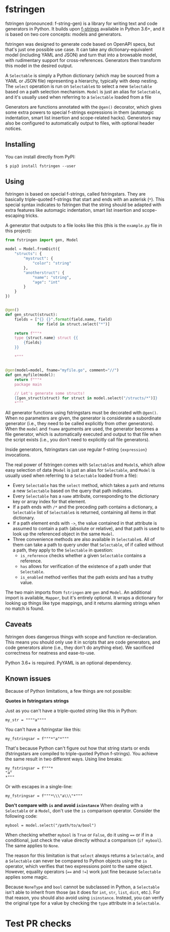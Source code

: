# fstringen
fstringen (pronounced: f-string-gen) is a library for writing text and code
generators in Python. It builds upon [f-strings](
https://docs.python.org/3/reference/lexical_analysis.html#f-strings) available
in Python 3.6+, and it is based on two core concepts: models and generators.

fstringen was designed to generate code based on OpenAPI specs, but that's
just one possible use case. It can take any dictionary-equivalent model
(including YAML and JSON) and turn that into a browsable model, with
rudimentary support for cross-references. Generators then transform this model
in the desired output.

A `Selectable` is simply a Python dictionary (which may be sourced from a YAML
or JSON file) representing a hierarchy, typically with deep nesting. The
`select` operation is run on `Selectable`s to select a new `Selectable` based
on a path selection mechanism. `Model` is just an alias for `Selectable`, and
it's usually used when referring to a `Selectable` loaded from a file

Generators are functions annotated with the `@gen()` decorator, which gives
some extra powers to special f-strings expressions in them (automagic
indentation, smart list insertion and scope-related hacks). Generators may also
be configured to automatically output to files, with optional header notices.

## Installing
You can install directly from PyPI:

    $ pip3 install fstringen --user

## Using
fstringen is based on special f-strings, called fstringstars. They are
basically triple-quoted f-strings that start and ends with an asterisk (`*`).
This special syntax indicates to fstringen that the string should be adapted
with extra features like automagic indentation, smart list insertion and
scope-escaping tricks.

A generator that outputs to a file looks like this (this is the `example.py`
file in this project):

```py
from fstringen import gen, Model

model = Model.fromDict({
    "structs": {
        "mystruct": {
            "color": "string"
        },
        "anotherstruct": {
            "name": "string",
            "age": "int"
        }
    }
})


@gen()
def gen_struct(struct):
    fields = ["{} {}".format(field.name, field)
              for field in struct.select("*")]

    return f"""*
    type {struct.name} struct {{
        {fields}
    }}

    *"""


@gen(model=model, fname="myfile.go", comment="//")
def gen_myfile(model):
    return f"""*
    package main

    // Let's generate some structs!
    {[gen_struct(struct) for struct in model.select("/structs/*")]}
    *"""
```

All generator functions using fstringstars must be decorated with `@gen()`.
When no parameters are given, the generator is considerate a subordinate
generator (i.e., they need to be called explicitly from other generators).
When the `model` and `fname` arguments are used, the generator becomes a file
generator, which is automatically executed and output to that file when the
script exists (i.e., you don't need to explicitly call file generators).

Inside generators, fstringstars can use regular f-string `{expression}`
invocations.

The real power of fstringen comes with `Selectable`s and `Model`s, which allow
easy selection of data (`Model` is just an alias for `Selectable`, and `Model`
is usually used when referring to a `Selectable` loaded from a file):

- Every `Selectable` has the `select` method, which takes a `path` and returns
  a new `Selectable` based on the query that path indicates.
- Every `Selectable` has a `name` attribute, corresponding to the dictionary
  key or array index for that element.
- If a path ends with `/*` and the preceding path contains a dictionary,
  a `Selectable` list of `Selectable`s is returned, containing all items in
  that dictionary.
- If a path element ends with `->`, the value contained in that attribute is
  assumed to contain a path (absolute or relative), and that path is used to
  look up the referenced object in the same `Model`.
- Three convenience methods are also available in `Selectable`s. All of them
  can take a path to query under that `Selectable`, of if called without a
  path, they apply to the `Selectable` in question:
  - `is_reference` checks whether a given `Selectable` contains a reference.
  - `has` allows for verification of the existence of a path under that
    `Selectable`.
  - `is_enabled` method verifies that the path exists and has a truthy value.

The two main imports from `fstringen` are `gen` and `Model`. An additional
import is available, `Mapper`, but it's entirely optional. It wraps a
dictionary for looking up things like type mappings, and it returns alarming
strings when no match is found.

## Caveats
fstringen does dangerous things with scope and function re-declaration. This
means you should only use it in scripts that are code generators, and code
generators alone (i.e., they don't do anything else). We sacrificed correctness
for neatness and ease-to-use.

Python 3.6+ is required. PyYAML is an optional dependency.

## Known issues
Because of Python limitations, a few things are not possible:

**Quotes in fstringstars strings**

Just as you can't have a triple-quoted string like this in Python:

    my_str = """"a""""

You can't have a fstringstar like this:

    my_fstringsar = f"""*"a"*"""

That's because Python can't figure out how that string starts or ends
(fstringstars are compiled to triple-quoted Python f-strings). You achieve the
same result in two different ways. Using line breaks:

    my_fstringsar = f"""*
    "a"
    *"""

Or with escapes in a single-line:

    my_fstringsar = f"""*\\\"a\\\"*"""


**Don't compare with `is` and avoid `isinstance`**
When dealing with a `Selectable` or a `Model`, don't use the `is` comparison
operator. Consider the following code:

    mybool = model.select("/path/to/a/bool")

When checking whether `mybool` is `True` or `False`, do it using `==` or if in
a conditional, just check the value directly without a comparison
(`if mybool`). The same applies to `None`.

The reason for this limitation is that `select` always returns a `Selectable`,
and a `Selectable` can never be compared to Python objects using the `is`
operator, which verifies that two expressions point to the same object.
However, equality operators (`==` and `!=`) work just fine because `Selectable`
applies some magic.

Because `NoneType` and `bool` cannot be subclassed in Python, a `Selectable`
isn't able to inherit from those (as it does for `int`, `str`, `list`, `dict`,
etc.). For that reason, you should also avoid using `isinstance`. Instead, you
can verify the original type for a value by checking the `type` attribute in a
`Selectable`.

# Test PR checks
